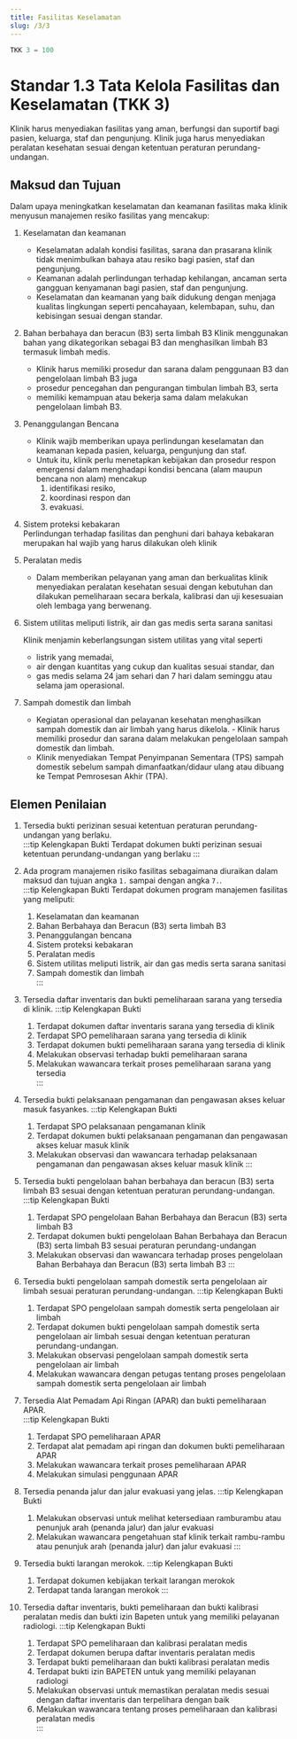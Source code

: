 ```yaml
---
title: Fasilitas Keselamatan
slug: /3/3
---
```


``` js [Nilai]
TKK 3 = 100

```

# Standar 1.3 Tata Kelola Fasilitas dan Keselamatan (TKK 3)  
Klinik harus menyediakan fasilitas yang aman, berfungsi dan suportif bagi pasien, keluarga, staf dan pengunjung. Klinik juga harus menyediakan peralatan kesehatan sesuai dengan ketentuan peraturan perundang-undangan.   
## Maksud dan Tujuan  
Dalam upaya meningkatkan keselamatan dan keamanan fasilitas maka klinik menyusun manajemen resiko fasilitas yang mencakup:  
1. Keselamatan dan keamanan  
   - Keselamatan adalah kondisi fasilitas, sarana dan prasarana klinik tidak menimbulkan bahaya atau resiko bagi pasien, staf dan pengunjung.  
   - Keamanan adalah perlindungan terhadap kehilangan, ancaman serta gangguan kenyamanan bagi pasien, staf dan pengunjung. 
   - Keselamatan dan keamanan yang baik didukung dengan menjaga kualitas lingkungan seperti pencahayaan, kelembapan, suhu, dan kebisingan sesuai dengan standar. 
2. Bahan berbahaya dan beracun (B3) serta limbah B3 Klinik menggunakan bahan yang dikategorikan sebagai B3 dan menghasilkan limbah B3 termasuk limbah medis.  
   - Klinik harus memiliki prosedur dan sarana dalam penggunaan B3 dan pengelolaan limbah B3 juga 
   - prosedur pencegahan dan pengurangan timbulan limbah B3, serta 
   - memiliki kemampuan atau bekerja sama dalam melakukan pengelolaan limbah B3. 
3. Penanggulangan Bencana 
    - Klinik wajib memberikan upaya perlindungan keselamatan dan keamanan kepada pasien, keluarga, pengunjung dan staf. 
    - Untuk itu, klinik perlu menetapkan kebijakan dan prosedur respon emergensi dalam menghadapi kondisi bencana (alam maupun bencana non alam) mencakup 
      1. identifikasi resiko, 
      2. koordinasi respon dan 
      3. evakuasi. 
4. Sistem proteksi kebakaran  
    Perlindungan terhadap fasilitas dan penghuni dari bahaya kebakaran merupakan hal wajib yang harus dilakukan oleh klinik  
5. Peralatan medis  
    - Dalam memberikan pelayanan yang aman dan berkualitas klinik menyediakan peralatan kesehatan sesuai dengan kebutuhan dan dilakukan pemeliharaan secara berkala, kalibrasi dan uji kesesuaian oleh lembaga yang berwenang. 
6. Sistem utilitas meliputi listrik, air dan gas medis serta sarana sanitasi 
    
    Klinik menjamin keberlangsungan sistem utilitas yang vital seperti 
    - listrik yang memadai, 
    - air dengan kuantitas yang cukup dan kualitas sesuai standar, dan 
    - gas medis selama 24 jam sehari dan 7 hari dalam seminggu atau selama jam operasional.  
7. Sampah domestik dan limbah  
    
    - Kegiatan operasional dan pelayanan kesehatan menghasilkan sampah domestik dan air limbah yang harus dikelola. - Klinik harus memiliki prosedur dan sarana dalam melakukan pengelolaan sampah domestik dan limbah. 
    - Klinik menyediakan Tempat Penyimpanan Sementara (TPS) sampah domestik sebelum sampah dimanfaatkan/didaur ulang atau dibuang ke Tempat Pemrosesan Akhir (TPA). 

## Elemen Penilaian  
1. Tersedia bukti perizinan sesuai ketentuan peraturan perundang-undangan yang berlaku.  
   :::tip Kelengkapan Bukti
   Terdapat dokumen bukti perizinan sesuai ketentuan perundang-undangan yang berlaku
   :::
2. Ada program manajemen risiko fasilitas sebagaimana diuraikan dalam maksud dan tujuan angka `1.` sampai dengan angka `7.`.  
   :::tip Kelengkapan Bukti
   Terdapat dokumen program manajemen fasilitas yang meliputi: 
   1. Keselamatan dan keamanan 
   2. Bahan Berbahaya dan Beracun (B3) serta limbah B3 
   3. Penanggulangan bencana 
   4. Sistem proteksi kebakaran 
   5. Peralatan medis 
   6. Sistem utilitas meliputi listrik, air dan gas medis serta sarana sanitasi 
   7. Sampah domestik dan limbah  
   :::
3. Tersedia daftar inventaris dan bukti pemeliharaan sarana yang tersedia di klinik. 
   :::tip Kelengkapan Bukti
   1. Terdapat dokumen daftar inventaris sarana yang tersedia di klinik 
   2. Terdapat SPO pemeliharaan sarana yang tersedia di klinik 
   3. Terdapat dokumen bukti pemeliharaan sarana yang tersedia di klinik 
   4. Melakukan observasi terhadap bukti pemeliharaan sarana  
   5. Melakukan wawancara terkait proses pemeliharaan sarana yang tersedia  
   ::: 

4. Tersedia bukti pelaksanaan pengamanan dan pengawasan akses keluar masuk fasyankes. 
   :::tip Kelengkapan Bukti
   1. Terdapat SPO pelaksanaan pengamanan klinik 
   2. Terdapat dokumen bukti pelaksanaan pengamanan dan pengawasan akses keluar masuk klinik 
   3. Melakukan observasi dan wawancara terhadap pelaksanaan pengamanan dan pengawasan akses keluar masuk klinik 
   ::: 
 
5. Tersedia bukti pengelolaan bahan berbahaya dan beracun (B3) serta limbah B3 sesuai dengan ketentuan peraturan perundang-undangan. 
   :::tip Kelengkapan Bukti
   1. Terdapat SPO pengelolaan Bahan Berbahaya dan Beracun (B3) serta limbah B3 
   2. Terdapat dokumen bukti pengelolaan Bahan Berbahaya dan Beracun (B3) serta limbah B3 sesuai peraturan perundang-undangan
   3. Melakukan observasi dan wawancara terhadap proses pengelolaan Bahan Berbahaya dan Beracun (B3) serta limbah B3
   :::
6. Tersedia bukti pengelolaan sampah domestik serta pengelolaan air limbah sesuai peraturan perundang-undangan. 
   :::tip Kelengkapan Bukti
   1. Terdapat SPO pengelolaan sampah domestik serta pengelolaan air limbah 
   2. Terdapat dokumen bukti pengelolaan sampah domestik serta pengelolaan air limbah sesuai dengan ketentuan peraturan perundang-undangan. 
   3. Melakukan observasi pengelolaan sampah domestik serta pengelolaan air limbah  
   4. Melakukan wawancara dengan petugas tentang proses pengelolaan sampah domestik serta pengelolaan air limbah 
7. Tersedia Alat Pemadam Api Ringan (APAR) dan bukti pemeliharaan APAR.  
   :::tip Kelengkapan Bukti
   1. Terdapat SPO pemeliharaan APAR 
   2. Terdapat alat pemadam api ringan dan dokumen bukti pemeliharaan APAR 
   3. Melakukan wawancara terkait proses pemeliharaan APAR 
   4. Melakukan simulasi penggunaan APAR 

8. Tersedia penanda jalur dan jalur evakuasi yang jelas.
   :::tip Kelengkapan Bukti
   1. Melakukan observasi untuk melihat ketersediaan ramburambu atau penunjuk arah (penanda jalur) dan jalur evakuasi
   2. Melakukan wawancara pengetahuan staf klinik terkait rambu-rambu atau penunjuk arah (penanda jalur) dan jalur evakuasi
   ::: 
9.  Tersedia bukti larangan merokok. 
    :::tip Kelengkapan Bukti
    1. Terdapat dokumen kebijakan terkait larangan merokok
    2. Terdapat tanda larangan merokok
    ::: 
10. Tersedia daftar inventaris, bukti pemeliharaan dan bukti kalibrasi peralatan medis dan bukti izin Bapeten untuk yang memiliki pelayanan radiologi. 
    :::tip Kelengkapan Bukti
       1. Terdapat SPO pemeliharaan dan kalibrasi peralatan medis 
       2. Terdapat dokumen berupa daftar inventaris peralatan medis 
       3. Terdapat bukti pemeliharaan dan bukti kalibrasi peralatan medis 
       4. Terdapat bukti izin BAPETEN untuk yang memiliki pelayanan radiologi 
       5. Melakukan observasi untuk memastikan peralatan medis sesuai dengan daftar inventaris dan terpelihara dengan baik 
       6. Melakukan wawancara tentang proses pemeliharaan dan kalibrasi peralatan medis  
    ::: 

 
